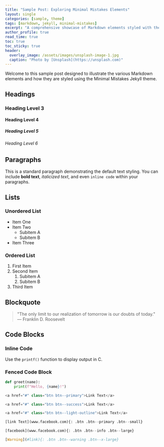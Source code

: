 ```yaml
---
title: "Sample Post: Exploring Minimal Mistakes Elements"
layout: single
categories: [sample, theme]
tags: [markdown, jekyll, minimal-mistakes]
excerpt: "A comprehensive showcase of Markdown elements styled with the Minimal Mistakes Jekyll theme."
author_profile: true
read_time: true
toc: true
toc_sticky: true
header:
  overlay_image: /assets/images/unsplash-image-1.jpg
  caption: "Photo by [Unsplash](https://unsplash.com)"
---
```


Welcome to this sample post designed to illustrate the various Markdown elements and how they are styled using the Minimal Mistakes Jekyll theme.

## Headings

### Heading Level 3

#### Heading Level 4

##### Heading Level 5

###### Heading Level 6

## Paragraphs

This is a standard paragraph demonstrating the default text styling. You can include **bold text**, *italicized text*, and even `inline code` within your paragraphs.

## Lists

### Unordered List

- Item One
- Item Two
  - Subitem A
  - Subitem B
- Item Three

### Ordered List

1. First Item
2. Second Item
   1. Subitem A
   2. Subitem B
3. Third Item

## Blockquote

> "The only limit to our realization of tomorrow is our doubts of today."  
> — Franklin D. Roosevelt

## Code Blocks

### Inline Code

Use the `printf()` function to display output in C.

### Fenced Code Block

```python
def greet(name):
    print(f"Hello, {name}!")

<a href="#" class="btn btn--primary">Link Text</a>

<a href="#" class="btn btn--success">Link Text</a>

<a href="#" class="btn btn--light-outline">Link Text</a>

[link Text](www.facebook.com){: .btn .btn--primary .btn--small}

[facebook](www.facebook.com){: .btn .btn--info .btn--large}

[Warning](#link){: .btn .btn--warning .btn--x-large}